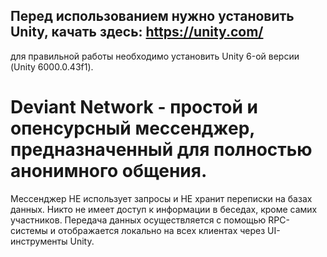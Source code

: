 ## Перед использованием нужно установить Unity, качать здесь: https://unity.com/
для правильной работы необходимо установить Unity 6-ой версии (Unity 6000.0.43f1).

# Deviant Network - простой и опенсурсный мессенджер, предназначенный для полностью анонимного общения. 
Мессенджер НЕ использует запросы и НЕ хранит переписки на базах данных.
Никто не имеет доступ к информации в беседах, кроме самих участников. Передача данных осуществляется с помощью RPC-системы и отображается локально на всех клиентах через UI-инструменты Unity.
